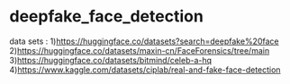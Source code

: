 # deepfake_face_detection

data sets : 1)https://huggingface.co/datasets?search=deepfake%20face
            2)https://huggingface.co/datasets/maxin-cn/FaceForensics/tree/main
            3)https://huggingface.co/datasets/bitmind/celeb-a-hq
            4)https://www.kaggle.com/datasets/ciplab/real-and-fake-face-detection
